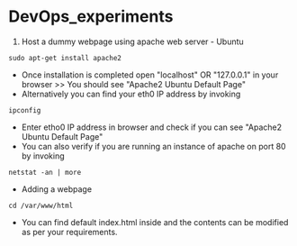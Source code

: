 # DevOps_experiments
1) Host a dummy webpage using apache web server - Ubuntu
```
sudo apt-get install apache2
```
- Once installation is completed open "localhost" OR "127.0.0.1" in your browser >> You should see "Apache2 Ubuntu Default Page"
- Alternatively you can find your eth0 IP address by invoking 
```
ipconfig
```
- Enter etho0 IP address in browser and check if you can see "Apache2 Ubuntu Default Page"
- You can also verify if you are running an instance of apache on port 80 by invoking
```
netstat -an | more
```
- Adding a webpage
```
cd /var/www/html
```
- You can find default index.html inside and the contents can be modified as per your requirements.
